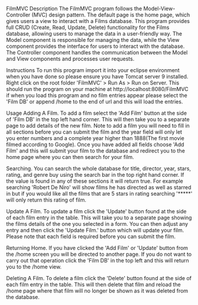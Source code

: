FilmMVC
Description
The FilmMVC program follows the Model-View-Controller (MVC) design pattern. The default page is the home page, which gives users a view to interact with a Films database. 
This program provides full CRUD (Create, Read, Update, Delete) functionality for the Films database, allowing users to manage the data in a user-friendly way. 
The Model component is responsible for managing the data, while the View component provides the interface for users to interact with the database. The Controller component 
handles the communication between the Model and View components and processes user requests.

Instructions
To run this program import it into your eclipse environment when you have done so please ensure you have Tomcat server 9 installed. Right click on the root folder 'FilmMVC' > Run As > Run on Server. This should run the program on your machine at http://localhost:8080/FilmMVC
if when you load this program and no film entries appear please select the 'Film DB' or append /home to the end of url and this will load the entries. 

Usage
Adding A Film.
To add a film select the 'Add Film' button at the side of 'Film DB' in the top left hand corner. This will then take you to a separate page to add details of the new film. Note to add a film you will need to fill in all sections before you can submit the film and the year field will only let you enter numbers and a complete year higher than 1888(The first movie filmed according to Google). Once you have added all fields choose 'Add Film' and this will submit your film to the database and redirect you to the home page where you can then search for your film. 

Searching.
You can search the whole database for title, director, year, stars, rating, and genre buy using the search bar in the top right hand corner. If the value is found in any of these sections it will return true. For example searching 'Robert De Niro' will show films he has directed as well as starred in but if you would like all the films that are 5 stars in rating searching '*****' will only return this rating of film. 

Update A Film.
To update a film click the 'Update' button found at the side of each film entry in the table. This will take you to a separate page showing the films details of the one you selected in a form. You can then adjust any entry and then click the 'Update Film.' button which will update your film. Please note that each field is required before you can submit the film.

Returning Home.
If you have clicked the 'Add Film' or 'Update' button from the /home screen you will be directed to another page. If you do not want to carry out that operation click the 'Film DB' in the top left and this will return you to the /home view.

Deleting A Film.
To delete a film click the 'Delete' button found at the side of each film entry in the table. This will then delete that film and reload the /home page where that film will no longer be shown as it was deleted from the database.

